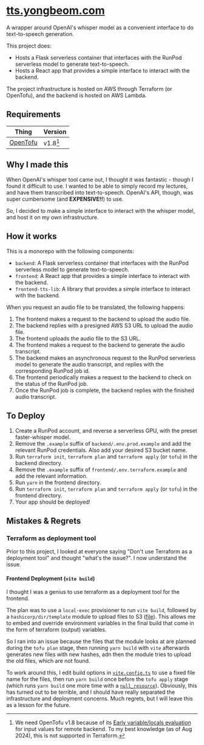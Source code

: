 # [tts.yongbeom.com](https://tts.yongbeom.com)

A wrapper around OpenAI's whisper model as a convenient interface to do text-to-speech generation.

This project does:
- Hosts a Flask serverless container that interfaces with the RunPod serverless model to generate text-to-speech.
- Hosts a React app that provides a simple interface to interact with the backend.

The project infrastructure is hosted on AWS through Terraform (or OpenTofu), and the backend is hosted on AWS Lambda.

## Requirements

| Thing                            | Version  |
| -------------------------------- | -------- |
| [OpenTofu](https://opentofu.org) | v1.8[^1] |

## Why I made this

When OpenAI's whisper tool came out, I thought it was fantastic - though I found it difficult to use. I wanted to be able to simply
record my lectures, and have them transcribed into text-to-speech. OpenAI's API, though, was super cumbersome (and **EXPENSIVE!!**) to use.

So, I decided to make a simple interface to interact with the whisper model, and host it on my own infrastructure.

## How it works

This is a monorepo with the following components:
- `backend`: A Flask serverless container that interfaces with the RunPod serverless model to generate text-to-speech.
- `frontend`: A React app that provides a simple interface to interact with the backend.
- `frontend-tts-lib`: A library that provides a simple interface to interact with the backend.


When you request an audio file to be translated, the following happens:
1. The frontend makes a request to the backend to upload the audio file.
2. The backend replies with a presigned AWS S3 URL to upload the audio file.
3. The frontend uploads the audio file to the S3 URL.
4. The frontend makes a request to the backend to generate the audio transcript.
5. The backend makes an asynchronous request to the RunPod serverless model to generate the audio transcript, and replies with the corresponding RunPod job id.
6. The frontend periodically makes a request to the backend to check on the status of the RunPod job.
7. Once the RunPod job is complete, the backend replies with the finished audio transcript.

## To Deploy

1. Create a RunPod account, and reverse a serverless GPU, with the preset faster-whisper model.
2. Remove the `.example` suffix of `backend/.env.prod.example` and add the relevant RunPod credentials. Also add your desired S3 bucket name.
3. Run `terraform init`, `terraform plan` and `terraform apply` (or `tofu`) in the backend directory.
4. Remove the `.example` suffix of `frontend/.env.terraform.example` and add the relevant information.
5. Run `yarn` in the frontend directory.
6. Run `terraform init`, `terraform plan` and `terraform apply` (or `tofu`) in the frontend directory.
7. Your app should be deployed!


[^1]: We need OpenTofu v1.8 because of its [Early variable/locals evaluation](https://opentofu.org/blog/opentofu-1-8-0/) for input values for remote backend. To my best knowledge (as of Aug 2024), this is not supported in Terraform.


## Mistakes & Regrets
### Terraform as deployment tool
Prior to this project, I looked at everyone saying "Don't use Terraform as a deployment tool" and thought "what's the issue?". I now understand the issue.

#### Frontend Deployment (`vite build`)
I thought I was a genius to use terraform as a deployment tool for the frontend.

The plan was to use a `local-exec` provisioner to run `vite build`, followed by a `hashicorp/dir/template` module to upload files to S3 ([file](./frontend/terraform/frontend_s3.tf)). This allows me to embed and override environment variables in the final build that come in the form of terraform (output) variables. 

So I ran into an issue because the files that the module looks at are planned during the `tofu plan` stage, then running `yarn build` with `vite` afterwards generates new files with new hashes, adn then the module tries to upload the old files, which are not found.

To work around this, I edit build options in [`vite.config.ts`](./frontend/vite.config.ts) to use a fixed file name for the files, then run `yarn build` once before the `tofu apply` stage (which runs `yarn build` one more time with a [`null_resource`](./frontend/terraform/frontend_s3.tf)). Obviously, this has turned out to be terrible, and I should have really separated the infrastructure and deployment concerns. Much regrets, but I will leave this as a lesson for the future.